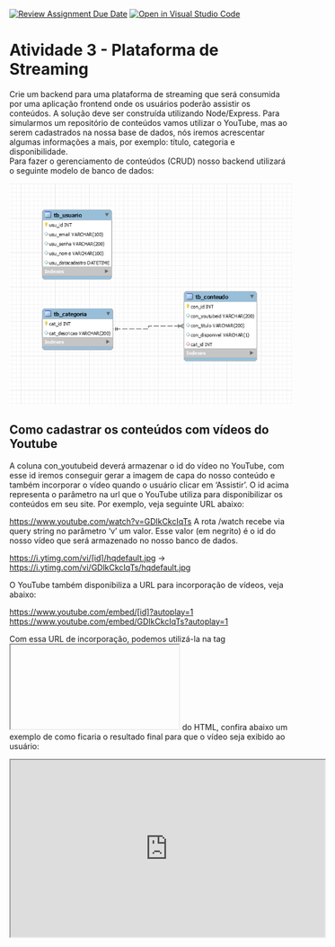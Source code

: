 [![Review Assignment Due Date](https://classroom.github.com/assets/deadline-readme-button-22041afd0340ce965d47ae6ef1cefeee28c7c493a6346c4f15d667ab976d596c.svg)](https://classroom.github.com/a/U5VZaBEl)
[![Open in Visual Studio Code](https://classroom.github.com/assets/open-in-vscode-2e0aaae1b6195c2367325f4f02e2d04e9abb55f0b24a779b69b11b9e10269abc.svg)](https://classroom.github.com/online_ide?assignment_repo_id=15893952&assignment_repo_type=AssignmentRepo)
# Atividade 3 - Plataforma de Streaming

Crie um backend para uma plataforma de streaming que será consumida por uma aplicação frontend onde os usuários poderão assistir os conteúdos. A solução deve ser construída utilizando Node/Express.
Para simularmos um repositório de conteúdos vamos  utilizar o YouTube, mas ao serem cadastrados na nossa base de dados, nós iremos acrescentar algumas informações a mais, por exemplo: título, categoria e disponibilidade. <br>
Para fazer o gerenciamento de conteúdos (CRUD) nosso backend utilizará o seguinte modelo de banco de dados:

![Image](bd.png)

## Como cadastrar os conteúdos com vídeos do Youtube
A coluna con_youtubeid deverá armazenar o id do vídeo no YouTube, com esse id iremos conseguir gerar a imagem de capa do nosso conteúdo e também incorporar o vídeo quando o usuário clicar em ‘Assistir’. O id acima representa o parâmetro na url que o YouTube utiliza para disponibilizar os conteúdos em seu site. Por exemplo, veja seguinte URL abaixo:

https://www.youtube.com/watch?v=GDlkCkcIqTs
A rota /watch recebe via query string no parâmetro ‘v’ um valor. Esse valor (em negrito) é o id do nosso vídeo que será armazenado no nosso banco de dados.

https://i.ytimg.com/vi/[id]/hqdefault.jpg -> https://i.ytimg.com/vi/GDlkCkcIqTs/hqdefault.jpg
 
O YouTube também disponibiliza a URL para incorporação de vídeos, veja abaixo:

https://www.youtube.com/embed/[id]?autoplay=1 https://www.youtube.com/embed/GDlkCkcIqTs?autoplay=1

Com essa URL de incorporação, podemos utilizá-la na tag <iframe></iframe> do HTML, confira abaixo um exemplo de como ficaria o resultado final para que o vídeo seja exibido ao usuário:

<iframe width="560" height="315" allow='autoplay' src="https://www.youtube.com/embed/GDlkCkcIqTs?autoplay=1"</iframe>

## Endpoints a serem implementados
Para o gerenciamento de conteúdos a API deverá dispor dos seguintes endpoints:
- Consultar de conteúdos (/conteudos) [GET]
- Cadastrar conteúdo (/conteudos) [POST]
- Alterar conteúdo (/conteudos) [PUT]
- Deletar conteúdo (/conteudos/:id-exclusao) [DELETE]
- Obter um conteudo (/conteudos/:id-conteudo) [GET]

Além disso, outros endpoints devem ser implementados para:
- Consultar categorias (/categorias) [GET]
- Retornar HTML de vídeo incorporado (/conteudos/assistir/:id-conteudo) [GET]
- Retornar HTML da imagem capa do vídeo (/conteudos/capa/:id-conteudo) [GET]

A rota /assistir/id-conteudo deverá fazer o retorno de HTML com o link do vídeo no youtube. <br>
Exemplo:
```
res.setHeader('Content-Type', 'text/html')
res.send(`<iframe width="560" height="315" allow='autoplay' src="https://www.youtube.com/embed/GDlkCkcIqTs?autoplay=1"</iframe>`)
```
/conteudos/capa/id-conteudo
```
res.setHeader('Content-Type', 'text/html')
res.send(`<img src="https://i.ytimg.com/vi/GDlkCkcIqTs/hqdefault.jpg"/>`)
```

Além disso, implemente também uma autenticação via JWT para proteger todos os endpoints. O token da nossa API deverá ser gerado através da rota /auth/token e retornado no corpo da resposta em uma propriedade chamada "chave".<br>
Exemplo:<br>
```
{
  chave: 12345  
}
```
O middleware deverá fazer a validação através do cabeçalho da requisição (Utilize a propriedade req.headers.authorization)

Todos esses endpoints deverão estar devidamente documentados em uma rota do sistema que deve se chamar /docs. A documentação deverá conter:</br>
- Tag </br>
- Sumário </br>
- Parâmetros </br>
- Códigos de retorno </br>
- Esquema de segurança (Autenticação)</br>
